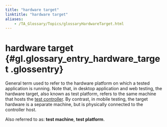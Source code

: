 ```yaml
--- 
title: "hardware target"
linktitle: "hardware target"
aliases: 
    - /TA_Glossary/Topics/glossaryHardwareTarget.html
---
```

# hardware target {#gl.glossary_entry_hardware_target .glossentry}

General term used to refer to the hardware platform on which a tested application is running. Note that, in desktop application and web testing, the hardware target, also known as test platform, refers to the same machine that hosts the [test controller](glossaryController.html). By contrast, in mobile testing, the target hardware is a separate machine, but is physically connected to the controller host.

Also referred to as: **test machine**, **test platform**.

